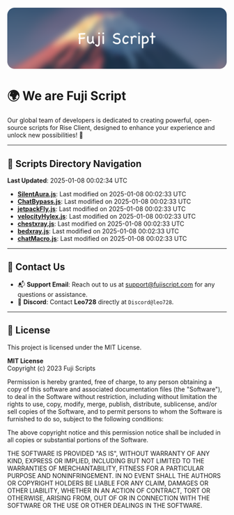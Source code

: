 ![Banner](.github/b.webp)

# 🌍 **We are Fuji Script**

Our global team of developers is dedicated to creating powerful, open-source scripts for Rise Client, designed to enhance your experience and unlock new possibilities! 🌟

---
<!-- SCRIPTS_NAVIGATION_START -->
## 📂 **Scripts Directory Navigation**

**Last Updated**: 2025-01-08 00:02:34 UTC

- **[SilentAura.js](scripts/SilentAura.js)**: Last modified on 2025-01-08 00:02:33 UTC
- **[ChatBypass.js](scripts/ChatBypass.js)**: Last modified on 2025-01-08 00:02:33 UTC
- **[jetpackFly.js](scripts/jetpackFly.js)**: Last modified on 2025-01-08 00:02:33 UTC
- **[velocityHylex.js](scripts/velocityHylex.js)**: Last modified on 2025-01-08 00:02:33 UTC
- **[chestxray.js](scripts/chestxray.js)**: Last modified on 2025-01-08 00:02:33 UTC
- **[bedxray.js](scripts/bedxray.js)**: Last modified on 2025-01-08 00:02:33 UTC
- **[chatMacro.js](scripts/chatMacro.js)**: Last modified on 2025-01-08 00:02:33 UTC

<!-- SCRIPTS_NAVIGATION_END -->

---

## 💬 **Contact Us**  
- 📬 **Support Email**: Reach out to us at [support@fujiscript.com](mailto:support@fujiscript.com) for any questions or assistance.  
- 💬 **Discord**: Contact **Leo728** directly at `Discord@leo728`.

---

## 📜 **License**

This project is licensed under the MIT License.  

**MIT License**  
Copyright (c) 2023 Fuji Scripts  

Permission is hereby granted, free of charge, to any person obtaining a copy of this software and associated documentation files (the "Software"), to deal in the Software without restriction, including without limitation the rights to use, copy, modify, merge, publish, distribute, sublicense, and/or sell copies of the Software, and to permit persons to whom the Software is furnished to do so, subject to the following conditions:  

The above copyright notice and this permission notice shall be included in all copies or substantial portions of the Software.  

THE SOFTWARE IS PROVIDED "AS IS", WITHOUT WARRANTY OF ANY KIND, EXPRESS OR IMPLIED, INCLUDING BUT NOT LIMITED TO THE WARRANTIES OF MERCHANTABILITY, FITNESS FOR A PARTICULAR PURPOSE AND NONINFRINGEMENT. IN NO EVENT SHALL THE AUTHORS OR COPYRIGHT HOLDERS BE LIABLE FOR ANY CLAIM, DAMAGES OR OTHER LIABILITY, WHETHER IN AN ACTION OF CONTRACT, TORT OR OTHERWISE, ARISING FROM, OUT OF OR IN CONNECTION WITH THE SOFTWARE OR THE USE OR OTHER DEALINGS IN THE SOFTWARE.  
